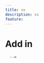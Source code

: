 ```yaml
---
title: xx
description: xx
feature: 
---
```

# Add in

   <!-- * **For [!DNL ID5] IDs:** Contact your Adobe Account Team, who will give you instructions for signing a free agreement with [!DNL ID5]. Once you sign the agreement, a member of ID5’s technical team will provide your partner ID, which you must share with your Adobe Account Team. You then must specify the partner ID before or within your existing [Adobe Advertising JavaScript tracking tag](/help/integrations/analytics/javascript.md) (anywhere before initializing the last event service) on your webpages. -->
<!--

      ```
      <script src="https://www.everestjs.net/static/le/last-event-tag-latest.min.js">
     <script>
       window.id5PartnerId=Your_ID5_PartnerID;
            if("undefined" != typeof AdCloudEvent)
                AdCloudEvent('IMS ORG Id','rsid');
     </script>
      ```
      
        <!-- You can verify calls using the network tab of a browser developer tool:  Each call is initiated to the domain `lasteventf-tm.everesttech.net` and contains the parameter `_les_id5` with an encrypted ID5 ID as its value -->

      -->